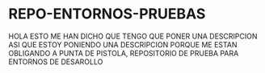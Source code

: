 # REPO-ENTORNOS-PRUEBAS
HOLA ESTO ME HAN DICHO QUE TENGO QUE PONER UNA DESCRIPCION ASI QUE ESTOY PONIENDO UNA DESCRIPCION PORQUE ME ESTAN OBLIGANDO A PUNTA DE PISTOLA, REPOSITORIO DE PRUEBA PARA ENTORNOS DE DESAROLLO
